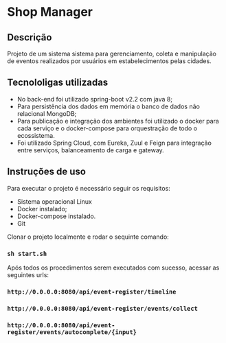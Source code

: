 # Shop Manager

## Descrição

Projeto de um sistema sistema para gerenciamento, coleta e manipulação de eventos realizados por
usuários em estabelecimentos pelas cidades.

## Tecnololigas utilizadas

- No back-end foi utilizado spring-boot v2.2 com java 8;
- Para persistência dos dados em memória o banco de dados não relacional MongoDB;
- Para publicação e integração dos ambientes foi utilizado o docker para cada serviço e o docker-compose
para orquestração de todo o ecossistema.
- Foi utilizado Spring Cloud, com Eureka, Zuul e Feign para integração entre serviços, 
balanceamento de carga e gateway.

## Instruções de uso

Para executar o projeto é necessário seguir os requisitos:

- Sistema operacional Linux
- Docker instalado;
- Docker-compose instalado.
- Git

Clonar o projeto localmente e rodar o sequinte comando:

### `sh start.sh`

Após todos os procedimentos serem executados com sucesso, acessar as seguintes urls:

### `http://0.0.0.0:8080/api/event-register/timeline`
### `http://0.0.0.0:8080/api/event-register/events/collect`
### `http://0.0.0.0:8080/api/event-register/events/autocomplete/{input}`
